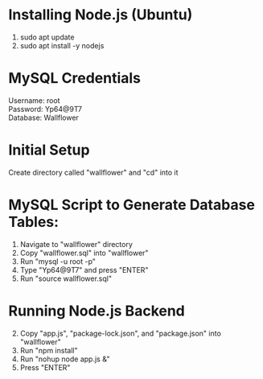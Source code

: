 # Installing Node.js (Ubuntu)

1. sudo apt update  
2. sudo apt install -y nodejs  

# MySQL Credentials

Username: root  
Password: Yp64@9T7  
Database: Wallflower  

# Initial Setup

Create directory called "wallflower" and "cd" into it  

# MySQL Script to Generate Database Tables:

1. Navigate to "wallflower" directory  
2. Copy "wallflower.sql" into "wallflower"  
3. Run "mysql -u root -p"  
4. Type "Yp64@9T7" and press "ENTER"  
5. Run "source wallflower.sql"  

# Running Node.js Backend

2. Copy "app.js", "package-lock.json", and "package.json" into "wallflower"  
3. Run "npm install"  
4. Run "nohup node app.js &"  
5. Press "ENTER"
